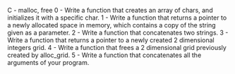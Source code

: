 C - malloc, free 0 - Write a function that creates an array of chars, and initializes it with a specific char. 1 - Write a function that returns a pointer to a newly allocated space in memory, which contains a copy of the string given as a parameter. 2 - Write a function that concatenates two strings. 3 - Write a function that returns a pointer to a newly created 2 dimensional integers grid. 4 - Write a function that frees a 2 dimensional grid previously created by alloc_grid. 5 - Write a function that concatenates all the arguments of your program.
